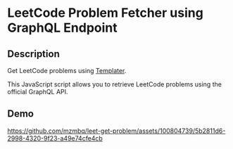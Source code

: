 # LeetCode Problem Fetcher using GraphQL Endpoint

## Description

Get LeetCode problems using [Templater](https://github.com/SilentVoid13/Templater).

This JavaScript script allows you to retrieve LeetCode problems using the official GraphQL API.

## Demo

https://github.com/mzmbq/leet-get-problem/assets/100804739/5b2811d6-2998-4320-9f23-a49e74cfe4cb

